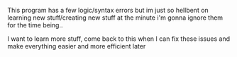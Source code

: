 This program has a few logic/syntax errors but im just so hellbent on learning new stuff/creating new stuff at the minute i'm gonna ignore them for the time being..

I want to learn more stuff, come back to this when I can fix these issues and make everything easier and more efficient later
